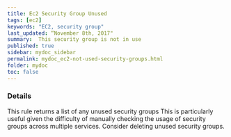 ```yaml
---
title: Ec2 Security Group Unused
tags: [ec2]
keywords: "EC2, security group"
last_updated: “November 8th, 2017"
summary:  This security group is not in use
published: true
sidebar: mydoc_sidebar
permalink: mydoc_ec2-not-used-security-groups.html
folder: mydoc
toc: false
---
```


### Details  
This rule returns a list of any unused security groups This is particularly useful given the difficulty of manually checking the usage of security groups across multiple services. Consider deleting unused security groups.  